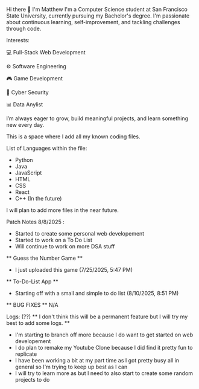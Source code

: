 Hi there 👋 I'm Matthew
I'm a Computer Science student at San Francisco State University, currently pursuing my Bachelor's degree. I'm passionate about continuous learning, self-improvement, and tackling challenges through code.

Interests:

💻 Full-Stack Web Development

⚙️ Software Engineering

🎮 Game Development

🔐 Cyber Security

📊 Data Anylist

I’m always eager to grow, build meaningful projects, and learn something new every day.

This is a space where I add all my known coding files. 

List of Languages within the file:

- Python
- Java
- JavaScript
- HTML
- CSS
- React
- C++ (In the future)

I will plan to add more files in the near future.

Patch Notes 8/8/2025 :
- Started to create some personal web developement
- Started to work on a To Do List
- Will continue to work on more DSA stuff

** Guess the Number Game **
- I just uploaded this game (7/25/2025, 5:47 PM)

** To-Do-List App **
- Starting off with a small and simple to do list (8/10/2025, 8:51 PM)

** BUG FIXES **
N/A

Logs: (??)
** I don't think this will be a permanent feature but I will try my best to add some logs. **
- I'm starting to branch off more because I do want to get started on web developement
- I do plan to remake my Youtube Clone because I did find it pretty fun to replicate
- I have been working a bit at my part time as I got pretty busy all in general so I'm trying to keep up best as I can
- I will try to learn more as but I need to also start to create some random projects to do
